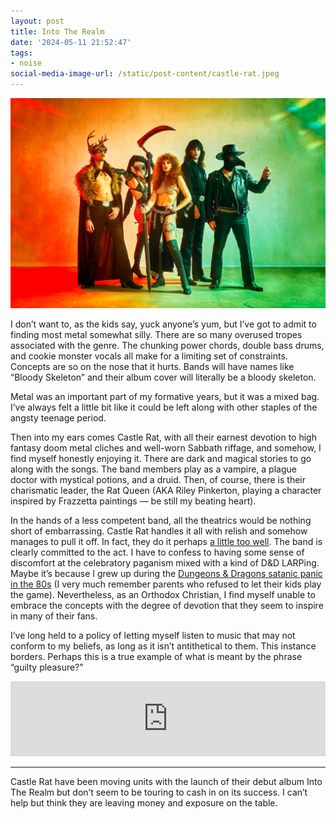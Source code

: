 ```yaml
---
layout: post
title: Into The Realm
date: '2024-05-11 21:52:47'
tags:
- noise
social-media-image-url: /static/post-content/castle-rat.jpeg
---
```


![Castle Rat](/static/post-content/castle-rat.jpeg)

I don’t want to, as the kids say, yuck anyone’s yum, but I’ve got to admit to finding most metal somewhat silly. There are so many overused tropes associated with the genre. The chunking power chords, double bass drums, and cookie monster vocals all make for a limiting set of constraints. Concepts are so on the nose that it hurts. Bands will have names like “Bloody Skeleton” and their album cover will literally be a bloody skeleton.

Metal was an important part of my formative years, but it was a mixed bag. I’ve always felt a little bit like it could be left along with other staples of the angsty teenage period.

Then into my ears comes Castle Rat, with all their earnest devotion to high fantasy doom metal cliches and well-worn Sabbath riffage, and somehow, I find myself honestly enjoying it. There are dark and magical stories to go along with the songs. The band members play as a vampire, a plague doctor with mystical potions, and a druid. Then, of course, there is their charismatic leader, the Rat Queen (AKA Riley Pinkerton, playing a character inspired by Frazzetta paintings — be still my beating heart).

In the hands of a less competent band, all the theatrics would be nothing short of embarrassing. Castle Rat handles it all with relish and somehow manages to pull it off. In fact, they do it perhaps [a little too well][1]. The band is clearly committed to the act. I have to confess to having some sense of discomfort at the celebratory paganism mixed with a kind of D&D LARPing.  Maybe it’s because I grew up during the [Dungeons & Dragons satanic panic in the 80s][2] (I very much remember parents who refused to let their kids play the game). Nevertheless, as an Orthodox Christian, I find myself unable to embrace the concepts with the degree of devotion that they seem to inspire in many of their fans. 

I’ve long held to a policy of letting myself listen to music that may not conform to my beliefs, as long as it isn’t antithetical to them. This instance borders. Perhaps this is a true example of what is meant by the phrase “guilty pleasure?”

<iframe style="border: 0; width: 100%; height: 120px;" src="https://bandcamp.com/EmbeddedPlayer/album=4232612107/size=large/bgcol=333333/linkcol=ffffff/tracklist=false/artwork=small/transparent=true/" seamless><a href="https://castleratband.bandcamp.com/album/into-the-realm-2">Into The Realm by Castle Rat</a></iframe>

---

Castle Rat have been moving units with the launch of their debut album Into The Realm but don’t seem to be touring to cash in on its success. I can’t help but think they are leaving money and exposure on the table.


[1]: https://youtu.be/FLzwtME7coc?si=Az1XaY4ynvuuOSzg
[2]: https://www.cbr.com/1980s-dungeons-dragons-satanic-panic/

